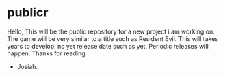 # publicr
Hello, This will be the public repository for a new project i am working on.
The game will be very similar to a title such as Resident Evil.
This will takes years to develop, no yet release date such as yet.
Periodic releases will happen.
Thanks for reading
 - Josiah.
